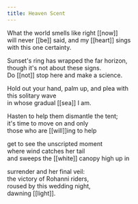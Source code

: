 ```yaml
---
title: Heaven Scent
---
```


What the world smells like right [[now]]  
will never [[be]] said, and my [[heart]] sings  
with this one certainty.  
  
Sunset's ring has wrapped the far horizon,   
though it's not about these signs.   
Do [[not]] stop here and make a science.   
  
Hold out your hand, palm up, and plea with  
this solitary wave  
in whose gradual [[sea]] I am.  
  
Hasten to help them dismantle the tent;  
it's time to move on and only  
those who are [[will]]ing to help  
  
get to see the unscripted moment  
where wind catches her tail  
and sweeps the [[white]] canopy high up in  
  
surrender and her final veil:  
the victory of Rohanni riders,  
roused by this wedding night,   
dawning [[light]].   